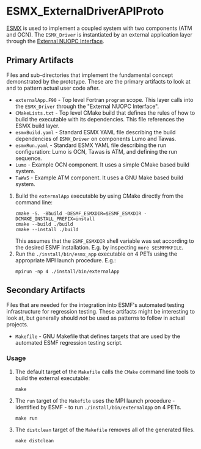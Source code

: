 # ESMX_ExternalDriverAPIProto

[ESMX](https://github.com/esmf-org/esmf/tree/develop/src/addon/ESMX) is used to implement a coupled system with two components (ATM and OCN). The `ESMX_Driver` is instantiated by an external application layer through the [External NUOPC Interface](https://earthsystemmodeling.org/docs/nightly/develop/NUOPC_refdoc/node3.html#SECTION00038000000000000000).

## Primary Artifacts

Files and sub-directories that implement the fundamental concept demonstrated by the prototype. These are the primary artifacts to look at and to pattern actual user code after.

- `externalApp.F90` - Top level Fortran `program` scope. This layer calls into the `ESMX_Driver` through the "External NUOPC Interface".
- `CMakeLists.txt`  - Top level CMake build that defines the rules of how to build the executable with its dependencies. This file references the ESMX build layer.
- `esmxBuild.yaml`  - Standard ESMX YAML file describing the build dependencies of `ESMX_Driver` on components Lumo and Tawas.
- `esmxRun.yaml`  - Standard ESMX YAML file describing the run configuration: Lumo is OCN, Tawas is ATM, and defining the run sequence.
- `Lumo`            - Example OCN component. It uses a simple CMake based build system.
- `TaWaS`           - Example ATM component. It uses a GNU Make based build system.

1. Build the `externalApp` executable by using CMake directly from the command line:
   ```
   cmake -S. -Bbuild -DESMF_ESMXDIR=$ESMF_ESMXDIR -DCMAKE_INSTALL_PREFIX=install
   cmake --build ./build
   cmake --install ./build
   ```
   This assumes that the `ESMF_ESMXDIR` shell variable was set according to the desired ESMF installation. E.g. by inspecting `more $ESMFMKFILE`.
2. Run the `./install/bin/esmx_app` executable on 4 PETs using the appropriate MPI launch procedure. E.g.:
   ```
   mpirun -np 4 ./install/bin/externalApp
   ```

## Secondary Artifacts

Files that are needed for the integration into ESMF's automated testing infrastructure for regression testing. These artifacts might be interesting to look at, but generally should *not* be used as patterns to follow in actual projects.

- `Makefile`        - GNU Makefile that defines targets that are used by the automated ESMF regression testing script.

### Usage

1. The default target of the `Makefile` calls the `CMake` command line tools to build the external executable:
   ```
   make
   ```
2. The `run` target of the `Makefile` uses the MPI launch procedure - identified by ESMF - to run `./install/bin/externalApp` on 4 PETs.
   ```
   make run
   ```
3. The `distclean` target of the `Makefile` removes all of the generated files.
   ```
   make distclean
   ```
